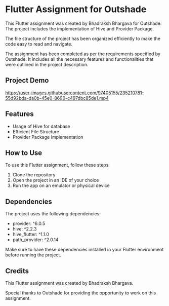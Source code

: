 # Flutter Assignment for Outshade

This Flutter assignment was created by Bhadraksh Bhargava for Outshade. The project includes the implementation of Hive and Provider Package. 

The file structure of the project has been organized efficiently to make the code easy to read and navigate. 

The assignment has been completed as per the requirements specified by Outshade. It includes all the necessary features and functionalities that were outlined in the project description.

## Project Demo



https://user-images.githubusercontent.com/97405155/235210781-55d92bda-da0b-45e0-8690-c497dbc85de1.mp4



## Features

- Usage of Hive for database
- Efficient File Structure
- Provider Package Implementation

## How to Use

To use this Flutter assignment, follow these steps:

1. Clone the repository
2. Open the project in an IDE of your choice
3. Run the app on an emulator or physical device

## Dependencies

The project uses the following dependencies:

 - provider: ^6.0.5
 - hive: ^2.2.3
 - hive_flutter: ^1.1.0
 - path_provider: ^2.0.14

Make sure to have these dependencies installed in your Flutter environment before running the project.

## Credits

This Flutter assignment was created by Bhadraksh Bhargava. 

Special thanks to Outshade for providing the opportunity to work on this assignment.
